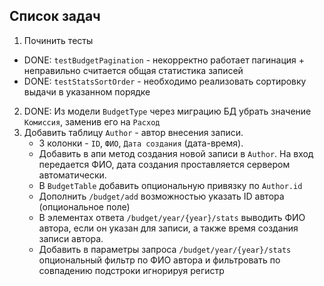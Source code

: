 ## Список задач

1. Починить тесты
  * DONE: `testBudgetPagination` - некорректно работает пагинация + неправильно считается общая статистика записей
  * DONE: `testStatsSortOrder` - необходимо реализовать сортировку выдачи в указанном порядке
2. DONE: Из модели `BudgetType` через миграцию БД убрать значение `Комиссия`, заменив его на `Расход`
3. Добавить таблицу `Author` - автор внесения записи.
   * 3 колонки - `ID`, `ФИО`, `Дата создания` (дата-время). 
   * Добавить в апи метод создания новой записи в `Author`. На вход передается ФИО, дата создания проставляется сервером автоматически.
   * В `BudgetTable` добавить опциональную привязку по `Author.id`
   * Дополнить `/budget/add` возможностью указать ID автора (опциональное поле)
   * В элементах ответа `/budget/year/{year}/stats` выводить ФИО автора, если он указан для записи, а также время создания записи автора.
   * Добавить в параметры запроса `/budget/year/{year}/stats` опциональный фильтр по ФИО автора и фильтровать по совпадению подстроки игнорируя регистр
